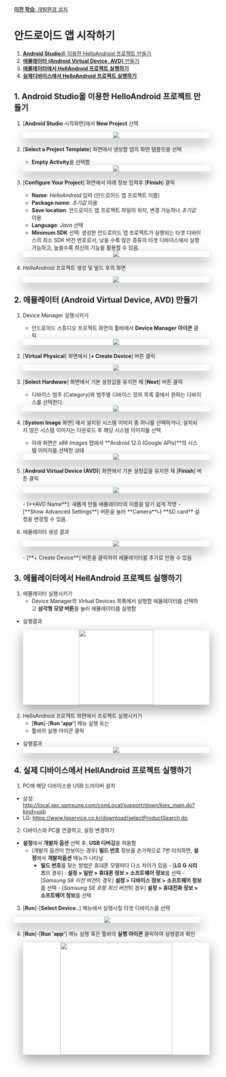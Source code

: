 <style>
div.polaroid {
  	width: 500px;
  	box-shadow: 0 10px 30px 0 rgba(0, 0, 0, 0.2), 0 16px 30px 0 rgba(0, 0, 0, 0.19);
  	text-align: center;
	margin-bottom: 0.5cm;
}
</style>

[**이전 학습**: 개발환경 설치](install_dev_env.html)

# 안드로이드 앱 시작하기
1. [**Android Studio**을 이용한 HelloAndroid 프로젝트 만들기](#start-android)
2. [**에뮬레이터 (Android Virtual Device, AVD)** 만들기](#create-avd)
3. [**에뮬레이터에서 HellAndroid 프로젝트 실행하기**](#run-helloandroid)
4. [**실제디바이스에서 HelloAndroid 프로젝트 실행하기**](#run-by-real-device)

## <a name="start-android"></a> 1. **Android Studio**을 이용한 HelloAndroid 프로젝트 만들기

1. [**Android Studio** 시작화면]에서 **New Project** 선택
	<div class="polaroid">
		<img src="./figure/start-android/as-start.JPG">
	</div>
2. [**Select a Project Template**] 화면에서 생성할  앱의  화면 템플릿을 선택
	- **Empty Activity**을 선택함

	<div class="polaroid">
		<img src="figure/start-android/as-template.JPG">
	</div>
3. [**Configure Your Project**] 화면에서 아래 정보 입력후 [**Finish**] 클릭
	- **Name**: *HelloAndroid* 입력 (안드로이드 앱 프로젝트 이름)
	- **Package name**: *초기값* 이용
	- **Save location**: 안드로이드 앱 프로젝트 파일의 위치, 변경 가능하나 *초기값* 이용
	-  **Language**:  *Java* 선택
	-  **Minimum SDK** 선택: 생성한 안드로이드 앱 프로젝트가 실행되는 타겟 디바이스의 최소 SDK 버전 번호로서, 낮을 수록 많은 종류의 타겟 디바이스에서 실행가능하고, 높을수록 최신의 기능을 활용할 수 있음.

	<div class="polaroid">
		<img src="figure/start-android/as-new-project.JPG">
	</div>

4. *HelloAndroid* 프로젝트 생성 및 빌드 후의 화면

	<div class="polaroid">
		<img src="figure/start-android/as-build-finished.JPG">
	</div>

## <a name="create-avd"></a> 2. **에뮬레이터 (Android Virtual Device, AVD)** 만들기

1. Device Manager 실행시키기
	- 안드로이드 스튜디오 프로젝트 화면의 툴바에서 **Device Manager 아이콘** 클릭
	<div class="polaroid">
		<img src="figure/avd/start-avd.jpg">
	</div>

2. [**Virtual Physical**] 화면에서 [**+ Create Device**] 버튼 클릭

	<div class="polaroid">
		<img src="figure/avd/create-device.jpg">
	</div>


3. [**Select Hardware**] 화면에서 기본 설정값을 유지한 채  [**Next**] 버튼 클릭
	- 디바이스 범주 (Category)와 범주별 디바이스 정의 목록 중에서 원하는 디바이스를 선택한다.
	<div class="polaroid">
		<img src="figure/avd/select-hardware.JPG">
	</div>

4. [**System Image** 화면] 에서 설치된 시스템 이미지 중 하나를 선택하거나, 설치되지 않은 시스템 이미지는 다운로드 후 해당 시스템 이미지를 선택
	- 아래 화면은 *x86 Images* 탭에서 **Android 12.0 (Google APIs)**의  시스템 이미지를 선택한 상태

	 <div class="polaroid">
		<img src="figure/avd/system-image.jpg">
	</div>

5. [**Android Virtual Device (AVD)**] 화면에서 기본 설정값을 유지한 채  [**Finish**] 버튼 클릭
	 <div class="polaroid">
		<img src="./figure/avd/finish-avd.jpg">
	</div>
	- [**AVD Name**]: 새롭게 만들 에뮬레이터의 이름을 알기 쉽게 작명
	- [**Show Advanced Settings**] 버튼을 눌러 **Camera**나 **SD card** 설정을 변경할 수 있음.

6. 에뮬레이터 생성 결과

	<div class="polaroid">
		<img src="figure/avd/avd-result.jpg">
	</div>
	- [**+ Create Device**] 버튼을 클릭하여 에뮬레이터를 추가로 만들 수 있음

## <a name="run-helloandroid"></a> 3. 에뮬레이터에서 HellAndroid 프로젝트 실행하기

1. 에뮬레이터 실행시키기
	- Device Manager의 Virtual Devices 목록에서 실행할 에뮬레이터를 선택하고 **삼각형 모양 버튼**을 눌러 에뮬레이터를  실행함

  - 실행결과

	<div class="polaroid">
		<img src="figure/avd/avd-execution.PNG" width="200px">
	</div>
2. HelloAndroid 프로젝트 화면에서 프로젝트 실행시키기
	- [**Run**]-[**Run 'app'**] 메뉴 실행 또는
	- 툴바의 실행 아이콘 클릭
  - 실행결과
		<div class="polaroid">
			<img src="figure/avd/start-run.PNG">
		</div>

<a name="run-by-real-device"></a>
## 4. 실제 디바이스에서 HellAndroid 프로젝트 실행하기

1. PC에 해당 디바이스용 USB 드라이버 설치
  - 삼성: http://local.sec.samsung.com/comLocal/support/down/kies_main.do?kind=usb
  - LG: https://www.lgservice.co.kr/download/selectProductSearch.do

2. 디바이스와 PC를 연결하고, 설정 변경하기
  - **설정**에서 **개발자 옵션** 선택 후, **USB 디버깅**을 허용함
    - (개발자 옵션이 안보이는 경우) **빌드 번호** 정보를 손가락으로 7번 터치하면, **설정**에서 **개발자옵션** 메뉴가 나타남
      - **빌드 번호**를 찾는 방법은 휴대폰 모델마다 다소 차이가 있음
        	- [**LG G 시리즈**의 경우] : **설정 > 일반 > 휴대폰 정보 > 소프트웨어 정보**를 선택
        	- [*Samsung S8 이전 버전*의 경우]  **설정 > 디바이스 정보 > 소프트웨어 정보**를 선택
        	- [*Samsung S8 포함 최신 버전*의 경우] **설정 > 휴대전화 정보 > 소프트웨어 정보**를 선택
3. [**Run**]-[**Select Device..**] 메뉴에서 실행시킬 타겟 디바이스를 선택

  <div class="polaroid">
    <img src="figure/start-android/select-target2.JPG">
  </div>

4. [**Run**]-[**Run 'app'**] 메뉴 실행 혹은 툴바의 **실행 아이콘** 클릭하여 실행결과 확인

  	<div class="polaroid">
  		<img src="figure/start-android/s9-helloandroid.jpg" width="300px">
  	</div>
